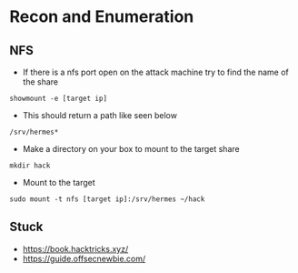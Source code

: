 # Recon and Enumeration

##

## NFS

* If there is a nfs port open on the attack machine try to find the name of the share

```
showmount -e [target ip]
```

* This should return a path like seen below

```
/srv/hermes*
```

* Make a directory on your box to mount to the target share

```
mkdir hack
```

* Mount to the target

```
sudo mount -t nfs [target ip]:/srv/hermes ~/hack
```

##



##

##

## Stuck

* https://book.hacktricks.xyz/
* https://guide.offsecnewbie.com/
